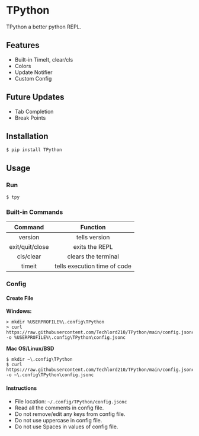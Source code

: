 # TPython
TPython a better python REPL.

## Features
- Built-in TimeIt, clear/cls
- Colors
- Update Notifier 
- Custom Config

## Future Updates
- Tab Completion
- Break Points

## Installation
```
$ pip install TPython
```

## Usage

### Run
```
$ tpy
```

### Built-in Commands
| Command | Function |
| :-------: | :--------: |
| version | tells version |
| exit/quit/close | exits the REPL |
| cls/clear | clears the terminal |
| timeit | tells execution time of code |

### Config

#### **Create File**
**Windows:**
```
> mkdir %USERPROFILE%\.config\TPython
> curl https://raw.githubusercontent.com/Techlord210/TPython/main/config.jsonc -o %USERPROFILE%\.config\TPython\config.jsonc
```
**Mac OS/Linux/BSD**
```
$ mkdir ~\.config\TPython
$ curl https://raw.githubusercontent.com/Techlord210/TPython/main/config.jsonc -o ~\.config\TPython\config.jsonc
```

#### **Instructions**
- File location: `~/.config/TPython/config.jsonc`
- Read all the comments in config file.
- Do not remove/edit any keys from config file.
- Do not use uppercase in config file.
- Do not use Spaces in values of config file.